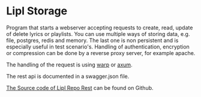 # Lipl Storage

Program that starts a webserver accepting requests to create, read, update of delete lyrics or playlists.
You can use multiple ways of storing data, e.g. file, postgres, redis and memory. The last one is non persistent and is especially useful in test scenario's.
Handling of authentication, encryption or compression can be done by a reverse proxy server, for example apache.

The handling of the request is using [warp](https://crates.io/crates/warp) or [axum](https://crates.io/crates/axum).

The rest api is documented in a swagger.json file.

[The Source code of Lipl Repo Rest](https://www.github.com/paulusminus/lipl-repo-rest) can be found on Github.
